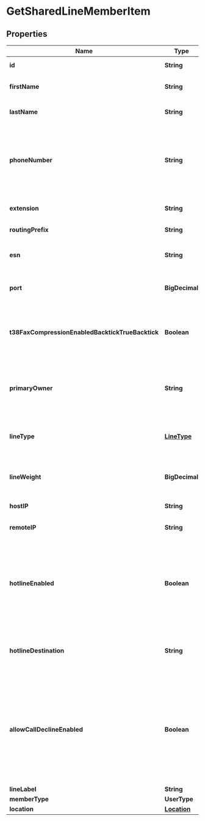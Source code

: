 

# GetSharedLineMemberItem


## Properties

| Name | Type | Description | Notes |
|------------ | ------------- | ------------- | -------------|
|**id** | **String** | Unique identifier for the member. |  |
|**firstName** | **String** | First name of person or workspace. |  |
|**lastName** | **String** | Last name of person or workspace. |  |
|**phoneNumber** | **String** | Phone number of a person or workspace. Currently, E.164 format is not supported. This will be supported in the future update. |  [optional] |
|**extension** | **String** | Phone extension of a person or workspace. |  [optional] |
|**routingPrefix** | **String** | Routing prefix of location. |  [optional] |
|**esn** | **String** | Routing prefix + extension of a person or workspace. |  [optional] |
|**port** | **BigDecimal** | Device port number assigned to a person or workspace. |  |
|**t38FaxCompressionEnabledBacktickTrueBacktick** | **Boolean** | T.38 Fax Compression setting. Valid only for ATA Devices. Overrides user level compression options. |  [optional] |
|**primaryOwner** | **String** | If &#x60;true&#x60; the person or the workspace is the owner of the device. Points to primary line/port of the device. |  |
|**lineType** | [**LineType**](LineType.md) | Indicates if the line is acting as a primary line or a shared line for this device. |  |
|**lineWeight** | **BigDecimal** | Number of lines that have been configured for the person on the device. |  |
|**hostIP** | **String** | Registration home IP for the line port. |  [optional] |
|**remoteIP** | **String** | Registration remote IP for the line port. |  [optional] |
|**hotlineEnabled** | **Boolean** | Configure this line to automatically call a predefined number whenever taken off-hook. Once enabled, the line can only make calls to the predefined number set in hotlineDestination. |  |
|**hotlineDestination** | **String** | Preconfigured number for the hotline. Required only if &#x60;hotlineEnabled&#x60; is set to &#x60;true&#x60;. |  |
|**allowCallDeclineEnabled** | **Boolean** | Set how a device behaves when a call is declined. When set to &#x60;true&#x60;, a call decline request is extended to all the endpoints on the device. When set to &#x60;false&#x60;, a call decline request is only declined at the current endpoint. |  |
|**lineLabel** | **String** | Device line label. |  [optional] |
|**memberType** | **UserType** |  |  |
|**location** | [**Location**](Location.md) |  |  [optional] |



